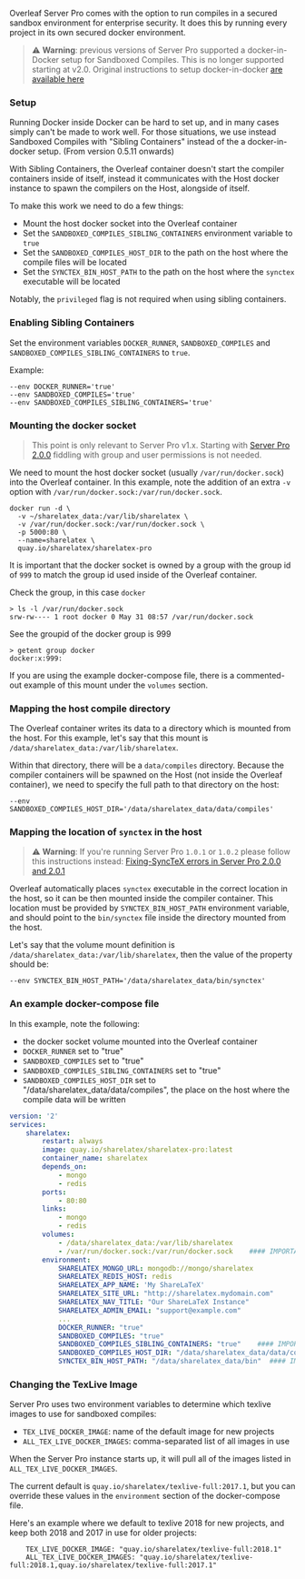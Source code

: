 Overleaf Server Pro comes with the option to run compiles in a secured sandbox environment for enterprise security. It does this by running every project in its own secured docker environment. 

> ⚠️ **Warning**: previous versions of Server Pro supported a docker-in-Docker setup for Sandboxed Compiles. This is no longer supported starting at v2.0. Original instructions to setup docker-in-docker [are available here](https://github.com/overleaf/overleaf/wiki/Docker-on-Docker-compiles)


### Setup

Running Docker inside Docker can be hard to set up, and in many cases simply can't be made to work well. For those situations, we use instead Sandboxed Compiles with "Sibling Containers" instead of the a docker-in-docker setup. (From version 0.5.11 onwards)

With Sibling Containers, the Overleaf container doesn't start the compiler containers inside of itself, instead it communicates with the Host docker instance to spawn the compilers on the Host, alongside of itself.

To make this work we need to do a few things:

- Mount the host docker socket into the Overleaf container
- Set the `SANDBOXED_COMPILES_SIBLING_CONTAINERS` environment variable to `true`
- Set the `SANDBOXED_COMPILES_HOST_DIR` to the path on the host where the compile files will be located
- Set the `SYNCTEX_BIN_HOST_PATH` to the path on the host where the `synctex` executable will be located

Notably, the `privileged` flag is not required when using sibling containers.

### Enabling Sibling Containers

Set the environment variables `DOCKER_RUNNER`, `SANDBOXED_COMPILES` and `SANDBOXED_COMPILES_SIBLING_CONTAINERS` to `true`.

Example:

```
--env DOCKER_RUNNER='true'
--env SANDBOXED_COMPILES='true'
--env SANDBOXED_COMPILES_SIBLING_CONTAINERS='true'
```


### Mounting the docker socket

> This point is only relevant to Server Pro v1.x. Starting with [Server Pro 2.0.0](https://github.com/overleaf/overleaf/wiki/Release-Notes-2.0#changes-to-sandboxed-compiles) fiddling with group and user permissions is not needed.

We need to mount the host docker socket (usually `/var/run/docker.sock`) into the Overleaf container.
In this example, note the addition of an extra `-v` option with `/var/run/docker.sock:/var/run/docker.sock`.

```
docker run -d \
  -v ~/sharelatex_data:/var/lib/sharelatex \
  -v /var/run/docker.sock:/var/run/docker.sock \
  -p 5000:80 \
  --name=sharelatex \
  quay.io/sharelatex/sharelatex-pro
```


It is important that the docker socket is owned by a group with the group id of `999` to match the group id used inside of the Overleaf container. 


Check the group, in this case `docker`
```
> ls -l /var/run/docker.sock
srw-rw---- 1 root docker 0 May 31 08:57 /var/run/docker.sock
```

See the groupid of the docker group is 999
```
> getent group docker
docker:x:999:
```

If you are using the example docker-compose file, there is a commented-out example of this mount under the `volumes` section.


### Mapping the host compile directory

The Overleaf container writes its data to a directory which is mounted from the host. For this example, let's say that this mount is `/data/sharelatex_data:/var/lib/sharelatex`.

Within that directory, there will be a `data/compiles` directory. Because the compiler containers will be spawned on the Host (not inside the Overleaf container), we need to specify the full path to that directory on the host:

```
--env SANDBOXED_COMPILES_HOST_DIR='/data/sharelatex_data/data/compiles'
```

### Mapping the location of `synctex` in the host

> ⚠️ **Warning**: If you're running Server Pro `1.0.1` or `1.0.2` please follow this instructions instead: [Fixing-SyncTeX errors in Server Pro 2.0.0 and 2.0.1](https://github.com/overleaf/overleaf/wiki/Fixing-SyncTeX-errors-in-Server-Pro-2.0.0-and-2.0.1)

Overleaf automatically places `synctex` executable in the correct location in the host, so it can be then mounted inside the compiler container. This location must be provided by `SYNCTEX_BIN_HOST_PATH` environment variable, and should point to the `bin/synctex` file inside the directory mounted from the host.

Let's say that the volume mount definition is `/data/sharelatex_data:/var/lib/sharelatex`, then the value of the property should be:

```
--env SYNCTEX_BIN_HOST_PATH='/data/sharelatex_data/bin/synctex'
```

### An example docker-compose file

In this example, note the following:

- the docker socket volume mounted into the Overleaf container
- `DOCKER_RUNNER` set to "true"
- `SANDBOXED_COMPILES` set to "true"
- `SANDBOXED_COMPILES_SIBLING_CONTAINERS` set to "true"
- `SANDBOXED_COMPILES_HOST_DIR` set to "/data/sharelatex_data/data/compiles", the place on the host where the compile data will be written

```yaml
version: '2'
services:
    sharelatex:
        restart: always
        image: quay.io/sharelatex/sharelatex-pro:latest
        container_name: sharelatex
        depends_on:
            - mongo
            - redis
        ports:
            - 80:80
        links:
            - mongo
            - redis
        volumes:
            - /data/sharelatex_data:/var/lib/sharelatex
            - /var/run/docker.sock:/var/run/docker.sock    #### IMPORTANT
        environment:
            SHARELATEX_MONGO_URL: mongodb://mongo/sharelatex
            SHARELATEX_REDIS_HOST: redis
            SHARELATEX_APP_NAME: 'My ShareLaTeX'
            SHARELATEX_SITE_URL: "http://sharelatex.mydomain.com"
            SHARELATEX_NAV_TITLE: "Our ShareLaTeX Instance"
            SHARELATEX_ADMIN_EMAIL: "support@example.com"
            ...
            DOCKER_RUNNER: "true"
            SANDBOXED_COMPILES: "true"
            SANDBOXED_COMPILES_SIBLING_CONTAINERS: "true"    #### IMPORTANT
            SANDBOXED_COMPILES_HOST_DIR: "/data/sharelatex_data/data/compiles"  #### IMPORTANT
            SYNCTEX_BIN_HOST_PATH: "/data/sharelatex_data/bin"  #### IMPORTANT
```

### Changing the TexLive Image

Server Pro uses two environment variables to determine which texlive images to use for sandboxed compiles: 

- `TEX_LIVE_DOCKER_IMAGE`: name of the default image for new projects
- `ALL_TEX_LIVE_DOCKER_IMAGES`: comma-separated list of all images in use

When the Server Pro instance starts up, it will pull all of the images listed in `ALL_TEX_LIVE_DOCKER_IMAGES`. 

The current default is `quay.io/sharelatex/texlive-full:2017.1`, but you can override these values in the `environment` section of the docker-compose file.

Here's an example where we default to texlive 2018 for new projects, and keep both 2018 and 2017 in use for older projects:

```
    TEX_LIVE_DOCKER_IMAGE: "quay.io/sharelatex/texlive-full:2018.1"
    ALL_TEX_LIVE_DOCKER_IMAGES: "quay.io/sharelatex/texlive-full:2018.1,quay.io/sharelatex/texlive-full:2017.1"
```